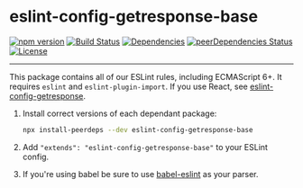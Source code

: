# eslint-config-getresponse-base

[![npm version](https://badge.fury.io/js/eslint-config-getresponse-base.svg)](https://badge.fury.io/js/eslint-config-getresponse-base)
[![Build Status](https://travis-ci.com/GetResponse/eslint-config-getresponse-base.svg?branch=master)](https://travis-ci.com/GetResponse/eslint-config-getresponse-base)
[![Dependencies](https://img.shields.io/david/getresponse/eslint-config-getresponse-base.svg)](https://david-dm.org/getresponse/eslint-config-getresponse-base)
[![peerDependencies Status](https://david-dm.org/getresponse/eslint-config-getresponse-base/peer-status.svg)](https://david-dm.org/getresponse/eslint-config-getresponse-base?type=peer)
[![License](http://img.shields.io/:license-mit-blue.svg)](http://badges.mit-license.org)

---

This package contains all of our ESLint rules, including ECMAScript 6+. It requires `eslint` and `eslint-plugin-import`. If you use React, see [eslint-config-getresponse](https://github.com/getresponse/eslint-config-getresponse/).

1. Install correct versions of each dependant package:

   ```bash
   npx install-peerdeps --dev eslint-config-getresponse-base
   ```

2. Add `"extends": "eslint-config-getresponse-base"` to your ESLint config.

3. If you're using babel be sure to use [babel-eslint](https://github.com/babel/babel-eslint) as your parser.
